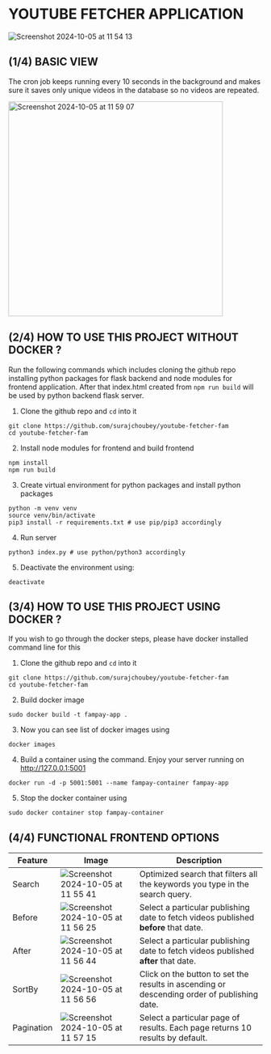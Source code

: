 # YOUTUBE FETCHER APPLICATION

![Screenshot 2024-10-05 at 11 54 13](https://github.com/user-attachments/assets/0fc1e3b3-d00c-4a71-a826-83690fb7d7d5)

## (1/4) BASIC VIEW 

The cron job keeps running every 10 seconds in the background and makes sure it saves only unique videos in the database so no videos are repeated.

<img width="425" alt="Screenshot 2024-10-05 at 11 59 07" src="https://github.com/user-attachments/assets/a8840c00-f1ec-4e11-a80b-db47f83b03d9">


## (2/4) HOW TO USE THIS PROJECT WITHOUT DOCKER ?

Run the following commands which includes cloning the github repo installing python packages for flask backend and node modules for frontend application.
After that index.html created from `npm run build` will be used by python backend flask server.

1. Clone the github repo and `cd` into it
```
git clone https://github.com/surajchoubey/youtube-fetcher-fam
cd youtube-fetcher-fam
```

2. Install node modules for frontend and build frontend
```
npm install
npm run build
```
3. Create virtual environment for python packages and install python packages
```
python -m venv venv
source venv/bin/activate
pip3 install -r requirements.txt # use pip/pip3 accordingly
```
4. Run server
```
python3 index.py # use python/python3 accordingly
```

5. Deactivate the environment using:

```
deactivate
```

## (3/4) HOW TO USE THIS PROJECT USING DOCKER ?

If you wish to go through the docker steps, please have docker installed command line for this


1. Clone the github repo and `cd` into it
```
git clone https://github.com/surajchoubey/youtube-fetcher-fam
cd youtube-fetcher-fam
```

2. Build docker image
```
sudo docker build -t fampay-app .
```

3. Now you can see list of docker images using
```
docker images
```

4. Build a container using the command. Enjoy your server running on http://127.0.0.1:5001
```
docker run -d -p 5001:5001 --name fampay-container fampay-app
```

5. Stop the docker container using
```
sudo docker container stop fampay-container
```

## (4/4) FUNCTIONAL FRONTEND OPTIONS

| **Feature**      | **Image** | **Description**                                                                                                                                                                                  |
|------------------|-----------|--------------------------------------------------------------------------------------------------------------------------------------------------------------------------------------------------|
| Search           | ![Screenshot 2024-10-05 at 11 55 41](https://github.com/user-attachments/assets/faed003e-2fda-43ad-bad1-9ca3597e9617) | Optimized search that filters all the keywords you type in the search query.                                                                                                                      |
| Before           | ![Screenshot 2024-10-05 at 11 56 25](https://github.com/user-attachments/assets/2eb9dc0c-521e-4b08-bfbe-2651bff7b3d3) | Select a particular publishing date to fetch videos published **before** that date.                                                                                                              |
| After            | ![Screenshot 2024-10-05 at 11 56 44](https://github.com/user-attachments/assets/72bf2d01-60d1-4dd8-a20c-98ea7f6aceed) | Select a particular publishing date to fetch videos published **after** that date.                                                                                                               |
| SortBy           | ![Screenshot 2024-10-05 at 11 56 56](https://github.com/user-attachments/assets/8a834061-7a2e-48b5-9fd1-95ea74a7f673) | Click on the button to set the results in ascending or descending order of publishing date.                                                                                                      |
| Pagination       | ![Screenshot 2024-10-05 at 11 57 15](https://github.com/user-attachments/assets/06cc9262-1e8c-435e-aa54-682121b88fb9) | Select a particular page of results. Each page returns 10 results by default.                                                                                                                    |




